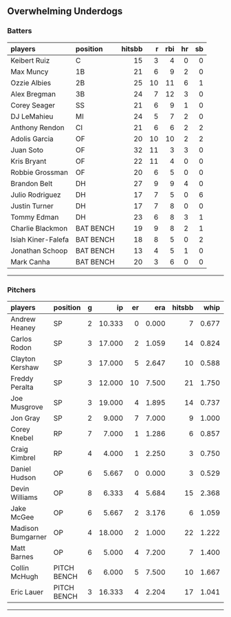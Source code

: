 ## Overwhelming Underdogs

### Batters

 
|players            |position  | hitsbb|  r| rbi| hr| sb| 
|:------------------|:---------|------:|--:|---:|--:|--:| 
|Keibert Ruiz       |C         |     15|  3|   4|  0|  0| 
|Max Muncy          |1B        |     21|  6|   9|  2|  0| 
|Ozzie Albies       |2B        |     25| 10|  11|  6|  1| 
|Alex Bregman       |3B        |     24|  7|  12|  3|  0| 
|Corey Seager       |SS        |     21|  6|   9|  1|  0| 
|DJ LeMahieu        |MI        |     24|  5|   7|  2|  0| 
|Anthony Rendon     |CI        |     21|  6|   6|  2|  2| 
|Adolis Garcia      |OF        |     20| 10|  10|  2|  2| 
|Juan Soto          |OF        |     32| 11|   3|  3|  0| 
|Kris Bryant        |OF        |     22| 11|   4|  0|  0| 
|Robbie Grossman    |OF        |     20|  6|   5|  0|  0| 
|Brandon Belt       |DH        |     27|  9|   9|  4|  0| 
|Julio Rodriguez    |DH        |     17|  7|   5|  0|  6| 
|Justin Turner      |DH        |     17|  7|   8|  0|  0| 
|Tommy Edman        |DH        |     23|  6|   8|  3|  1| 
|Charlie Blackmon   |BAT BENCH |     19|  9|   8|  2|  1| 
|Isiah Kiner-Falefa |BAT BENCH |     18|  8|   5|  0|  2| 
|Jonathan Schoop    |BAT BENCH |     13|  4|   5|  1|  0| 
|Mark Canha         |BAT BENCH |     20|  3|   6|  0|  0| 


* * *

### Pitchers

 
|players           |position    |  g|     ip| er|   era| hitsbb|  whip| so|  w| sv| 
|:-----------------|:-----------|--:|------:|--:|-----:|------:|-----:|--:|--:|--:| 
|Andrew Heaney     |SP          |  2| 10.333|  0| 0.000|      7| 0.677| 16|  1|  0| 
|Carlos Rodon      |SP          |  3| 17.000|  2| 1.059|     14| 0.824| 29|  2|  0| 
|Clayton Kershaw   |SP          |  3| 17.000|  5| 2.647|     10| 0.588| 23|  3|  0| 
|Freddy Peralta    |SP          |  3| 12.000| 10| 7.500|     21| 1.750| 16|  0|  0| 
|Joe Musgrove      |SP          |  3| 19.000|  4| 1.895|     14| 0.737| 21|  2|  0| 
|Jon Gray          |SP          |  2|  9.000|  7| 7.000|      9| 1.000|  8|  0|  0| 
|Corey Knebel      |RP          |  7|  7.000|  1| 1.286|      6| 0.857|  6|  0|  3| 
|Craig Kimbrel     |RP          |  4|  4.000|  1| 2.250|      3| 0.750|  4|  0|  3| 
|Daniel Hudson     |OP          |  6|  5.667|  0| 0.000|      3| 0.529|  8|  1|  1| 
|Devin Williams    |OP          |  8|  6.333|  4| 5.684|     15| 2.368| 12|  1|  0| 
|Jake McGee        |OP          |  6|  5.667|  2| 3.176|      6| 1.059|  3|  1|  2| 
|Madison Bumgarner |OP          |  4| 18.000|  2| 1.000|     22| 1.222| 13|  0|  0| 
|Matt Barnes       |OP          |  6|  5.000|  4| 7.200|      7| 1.400|  3|  0|  1| 
|Collin McHugh     |PITCH BENCH |  6|  6.000|  5| 7.500|     10| 1.667| 12|  0|  0| 
|Eric Lauer        |PITCH BENCH |  3| 16.333|  4| 2.204|     17| 1.041| 23|  1|  0| 


* * *


